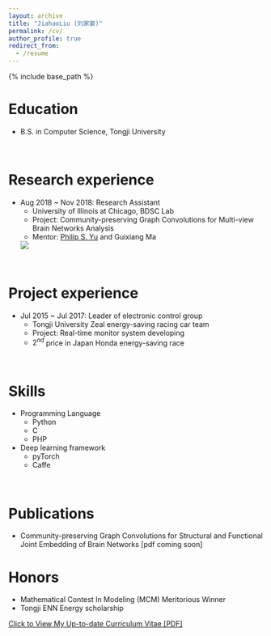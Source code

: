 ```yaml
---
layout: archive
title: "JiahaoLiu (刘家豪)"
permalink: /cv/
author_profile: true
redirect_from:
  - /resume
---
```


{% include base_path %}
<br>

Education
======
* B.S. in Computer Science, Tongji University
<br>

Research experience
======
* Aug 2018 ~ Nov 2018: Research Assistant
  * University of Illinois at Chicago, BDSC Lab
  * Project: Community-preserving Graph Convolutions for Multi-view Brain Networks Analysis
  * Mentor: [Philip S. Yu](https://www.cs.uic.edu/PSYu/) and Guixiang Ma
  <img src='/images/500x300.png'>
<br>

Project experience
======
* Jul 2015 ~ Jul 2017: Leader of electronic control group
  * Tongji University Zeal energy-saving racing car team
  * Project: Real-time monitor system developing
  * $2^{nd}$ price in Japan Honda energy-saving race
<br>
  
Skills
======
* Programming Language
  * Python
  * C
  * PHP
* Deep learning framework
  * pyTorch
  * Caffe
<br>

Publications
======
* Community-preserving Graph Convolutions for Structural and Functional Joint Embedding of Brain Networks [pdf coming soon]

Honors
======
* Mathematical Contest In Modeling (MCM) Meritorious Winner
* Tongji ENN Energy scholarship

[Click to View My Up-to-date Curriculum Vitae [PDF]](https://holmes1891.github.io/files/LiuJiaHao-CV-converted.pdf)
